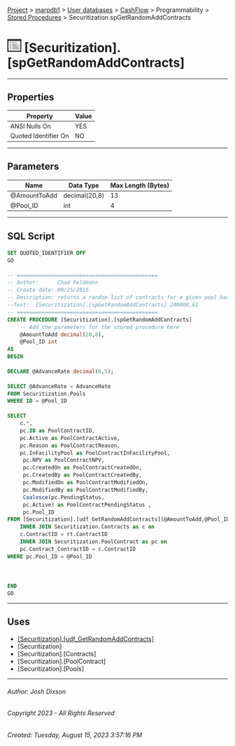 #### 

[Project](../../../../../index.md) > [marpdb1](../../../../index.md) > [User databases](../../../index.md) > [CashFlow](../../index.md) > Programmability > [Stored Procedures](Stored_Procedures.md) > Securitization.spGetRandomAddContracts

# ![Stored Procedures](../../../../../Images/StoredProcedure32.png) [Securitization].[spGetRandomAddContracts]

---

## <a name="#properties"></a>Properties

| Property | Value |
|---|---|
| ANSI Nulls On | YES |
| Quoted Identifier On | NO |


---

## <a name="#parameters"></a>Parameters

| Name | Data Type | Max Length (Bytes) |
|---|---|---|
| @AmountToAdd | decimal(20,8) | 13 |
| @Pool_ID | int | 4 |


---

## <a name="#sqlscript"></a>SQL Script

```sql
SET QUOTED_IDENTIFIER OFF
GO

-- =============================================
-- Author:		Chad Feldmann
-- Create date: 09/25/2015
-- Description:	returns a random list of contracts for a given pool based on the amount the user chose to add.
--Test:  [Securitization].[spGetRandomAddContracts] 200000,61
-- =============================================
CREATE PROCEDURE [Securitization].[spGetRandomAddContracts]
	-- Add the parameters for the stored procedure here
	@AmountToAdd decimal(20,8),
	@Pool_ID int
AS
BEGIN

DECLARE @AdvanceRate decimal(6,5);

SELECT @AdvanceRate = AdvanceRate
FROM Securitization.Pools
WHERE ID = @Pool_ID

SELECT 
	c.*,  
	pc.ID as PoolContractID, 
	pc.Active as PoolContractActive, 
	pc.Reason as PoolContractReason, 
	pc.InFacilityPool as PoolContractInFacilityPool,
	 pc.NPV as PoolContractNPV, 
	 pc.CreatedOn as PoolContractCreatedOn, 
	 pc.CreatedBy as PoolContractCreatedBy, 
	 pc.ModifiedOn as PoolContractModifiedOn, 
	 pc.ModifiedBy as PoolContractModifiedBy,  
	 Coalesce(pc.PendingStatus,
	 pc.Active) as PoolContractPendingStatus , 
	 pc.Pool_ID
FROM [Securitization].[udf_GetRandomAddContracts](@AmountToAdd,@Pool_ID,@AdvanceRate) as rt 
	INNER JOIN Securitization.Contracts as c on
	c.ContractID = rt.ContractID 
	INNER JOIN Securitization.PoolContract as pc on
	pc.Contract_ContractID = c.ContractID 
WHERE pc.Pool_ID = @Pool_ID



END
GO

```


---

## <a name="#uses"></a>Uses

* [[Securitization].[udf_GetRandomAddContracts]](../Functions/Table-valued_Functions/Securitization_udf_GetRandomAddContracts.md)
* [Securitization]
* [Securitization].[Contracts]
* [Securitization].[PoolContract]
* [Securitization].[Pools]


---

###### Author:  Josh Dixson

###### Copyright 2023 - All Rights Reserved

###### Created: Tuesday, August 15, 2023 3:57:16 PM


